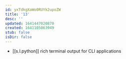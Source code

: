 ```yaml
---
id: yxTdkgXaWo0RUYk2upoZW
title: '13'
desc: ''
updated: 1641447020870
created: 1641105063949
stub: false
isDir: false
---
```


-  [[s.l.python]] rich terminal output for CLI applications
